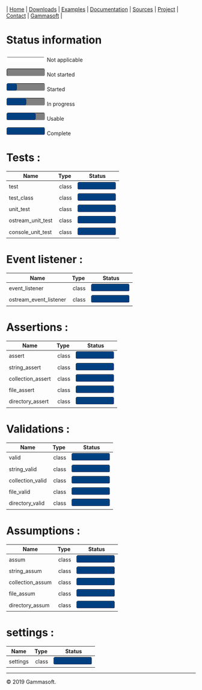 | [Home](home.md) | [Downloads](downloads.md) | [Examples](examples.md) | [Documentation](documentation.md) | [Sources](https://github.com/gammasoft71/xtd.tunit) | [Project](https://sourceforge.net/projects/tunitpro/) | [Contact](contact.md) | [Gammasoft](https://gammasoft71.wixsite.com/gammasoft) |

# Status information

![progressina](pictures/progress_ina.png) Not applicable

![progress0](pictures/progress0.png) Not started

![progress25](pictures/progress25.png) Started

![progress50](pictures/progress50.png) In progress

![progress75](pictures/progress75.png) Usable

![progress100](pictures/progress100.png) Complete

# Tests :

| Name              | Type  | Status                                   |
|-------------------|-------|------------------------------------------|
| test              | class | ![progress100](pictures/progress100.png) |
| test_class        | class | ![progress100](pictures/progress100.png) |
| unit_test         | class | ![progress100](pictures/progress100.png) |
| ostream_unit_test | class | ![progress100](pictures/progress100.png) |
| console_unit_test | class | ![progress100](pictures/progress100.png) |

# Event listener :

| Name                   | Type  | Status                                   |
|------------------------|-------|------------------------------------------|
| event_listener         | class | ![progress100](pictures/progress100.png) |
| ostream_event_listener | class | ![progress100](pictures/progress100.png) |

# Assertions :

| Name              | Type  | Status                                   |
|-------------------|-------|------------------------------------------|
| assert            | class | ![progress100](pictures/progress100.png) |
| string_assert     | class | ![progress100](pictures/progress100.png) |
| collection_assert | class | ![progress100](pictures/progress100.png) |
| file_assert       | class | ![progress100](pictures/progress100.png) |
| directory_assert  | class | ![progress100](pictures/progress100.png) |

# Validations :

| Name             | Type  | Status                                   |
|------------------|-------|------------------------------------------|
| valid            | class | ![progress100](pictures/progress100.png) |
| string_valid     | class | ![progress100](pictures/progress100.png) |
| collection_valid | class | ![progress100](pictures/progress100.png) |
| file_valid       | class | ![progress100](pictures/progress100.png) |
| directory_valid  | class | ![progress100](pictures/progress100.png) |

# Assumptions :

| Name             | Type  | Status                                   |
|------------------|-------|------------------------------------------|
| assum            | class | ![progress100](pictures/progress100.png) |
| string_assum     | class | ![progress100](pictures/progress100.png) |
| collection_assum | class | ![progress100](pictures/progress100.png) |
| file_assum       | class | ![progress100](pictures/progress100.png) |
| directory_assum  | class | ![progress100](pictures/progress100.png) |

# settings :
| Name     | Type  | Status                                   |
|----------|-------|------------------------------------------|
| settings | class | ![progress100](pictures/progress100.png) |
  
______________________________________________________________________________________________

© 2019 Gammasoft.

